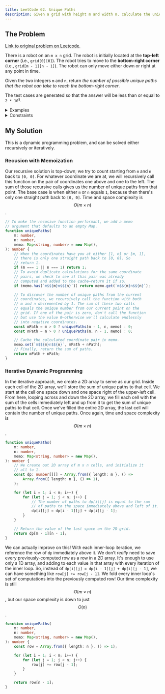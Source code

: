 ```yaml
---
title: LeetCode 62. Unique Paths
description: Given a grid with height m and width n, calculate the unique paths from the top-left corner to the bottom-right corner while moving only right or down.
---
```


## The Problem

[Link to original problem on Leetcode.](https://leetcode.com/problems/unique-paths/)

There is a robot on an `m x n` grid. The robot is initially located at the **top-left corner** (i.e., `grid[0][0]`). The robot tries to move to the **bottom-right corner** (i.e., `grid[m - 1][n - 1]`). The robot can only move either down or right at any point in time.

Given the two integers `m` and `n`, return _the number of possible unique paths that the robot can take to reach the bottom-right corner_.

The test cases are generated so that the answer will be less than or equal to <code>2 \* 10<sup>9</sup></code>.

<details>
<summary>Examples</summary>

Example 1:

```
Input: m = 3, n = 7
Output: 28
```

Example 2:

```
Input: m = 3, n = 2
Output: 3
Explanation: From the top-left corner, there are a total of 3 ways to reach the bottom-right corner:
1. Right -> Down -> Down
2. Down -> Down -> Right
3. Down -> Right -> Down
```

</details>

<details>
<summary>Constraints</summary>

- `1 <= m, n <= 100`
</details>

## My Solution

This is a dynamic programming problem, and can be solved either recursively or iteratively.

### Recusion with Memoization

Our recursive solution is top-down; we try to count starting from `m` and `n` back to `[0, 0]`. For whatever coordinate we are at, we will recursively call this function on the pair of coordinates one above and one to the left. The sum of those recursive calls gives us the number of unique paths from that point. The base case is when either `m` or `n` equals `1`, because then there's only one straight path back to `[0, 0]`. Time and space complexity is $$O(m \times n)$$.

```typescript
// To make the recusive function performant, we add a memo
// argument that defaults to an empty Map.
function uniquePaths(
	m: number,
	n: number,
	memo: Map<string, number> = new Map(),
): number {
	// When the coordinates have you at either [1, n] or [m, 1],
	// there is only one straight path back to [0, 0]. So
	// return 1.
	if (m === 1 || n === 1) return 1;
	// To avoid duplicate calculations for the same coordinate
	// pairs, we check to see if this pair was already
	// computed and added to the cache—return it if so.
	if (memo.has(`m$${m}n$${n}`)) return memo.get(`m$${m}n$${n}`);

	// To discover the number of unique paths from the current
	// coordinates, we recursively call the function with both
	// m and n decremented by 1. The sum of these two calls
	// equals the unique number from our current point on the
	// grid. If one of the pair is zero, don't call the function
	// but use the value 0—otherwise we'll calculate endlessly
	// into negative coordinates.
	const mPath = m > 0 ? uniquePaths(m - 1, n, memo) : 0;
	const nPath = n > 0 ? uniquePaths(m, n - 1, memo) : 0;

	// Cache the calculated coordinate pair in memo.
	memo.set(`m$${m}n$${n}`, mPath + nPath);
	// Finally, return the sum of paths.
	return mPath + nPath;
}
```

### Iterative Dynamic Programming

In the iterative approach, we create a 2D array to serve as our grid. Inside each cell of the 2D array, we'll store the sum of unique paths to that cell. We start at the cell one space down and one space right of the upper-left cell. From here, looping across and down the 2D array, we fill each cell with the sum of the cells immediately left and up from it to get the sum of unique paths to that cell. Once we've filled the entire 2D array, the last cell will contain the number of unique paths. Once again, time and space complexity is $$O(m \times n)$$.

```typescript
function uniquePaths(
	m: number,
	n: number,
	memo: Map<string, number> = new Map(),
): number {
	// We create out 2D array of m x n cells, and initialize it
	// all to 1.
	const dp: number[][] = Array.from({ length: m }, () =>
		Array.from({ length: n }, () => 1),
	);

	for (let i = 1; i < m; i++) {
		for (let j = 1; j < n; j++) {
			// The number of paths to dp[i][j] is equal to the sum
			// of paths to the space immediately above and left of it.
			dp[i][j] = dp[i - 1][j] + dp[i][j - 1];
		}
	}

	// Return the value of the last space on the 2D grid.
	return dp[m - 1][n - 1];
}
```

We can actually improve on this! With each inner-loop iteration, we reference the row of `dp` immediately above it. We don't _really_ need to save every previously-computed row as a row in a 2D array. It's enough to use only a 1D array, and adding to each value in that array with every iteration of the inner loop. So, instead of `dp[i][j] = dp[i - 1][j] + dp[i][j - 1]`, we can have something like `row[j] += row[j - 1]`. We fold every inner loop's set of computations into the previously computed row! Our time complexity is still $$O(m \times n)$$, but our space complexity is down to just $$O(n)$$.

```typescript
function uniquePaths(
	m: number,
	n: number,
	memo: Map<string, number> = new Map(),
): number {
	const row = Array.from({ length: n }, () => 1);

	for (let i = 1; i < m; i++) {
		for (let j = 1; j < n; j++) {
			row[j] += row[j - 1];
		}
	}

	return row[n - 1];
}
```

